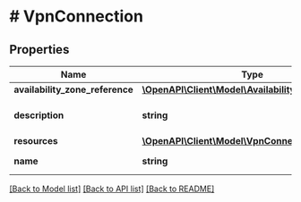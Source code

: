 # # VpnConnection

## Properties

Name | Type | Description | Notes
------------ | ------------- | ------------- | -------------
**availability_zone_reference** | [**\OpenAPI\Client\Model\AvailabilityZoneReference**](AvailabilityZoneReference.md) |  | [optional]
**description** | **string** | A description for vpn_connection. | [optional]
**resources** | [**\OpenAPI\Client\Model\VpnConnectionResources**](VpnConnectionResources.md) |  |
**name** | **string** | vpn_connection Name. |

[[Back to Model list]](../../README.md#models) [[Back to API list]](../../README.md#endpoints) [[Back to README]](../../README.md)
